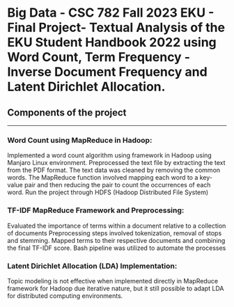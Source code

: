 # Big Data - CSC 782 Fall 2023 EKU - Final Project- Textual Analysis of the EKU Student Handbook 2022 using Word Count, Term Frequency - Inverse Document Frequency and Latent Dirichlet Allocation.

## Components of the project
__________________________________
### Word Count using MapReduce in Hadoop:
Implemented a word count algorithm using framework in Hadoop using Manjaro Linux environment.
Preprocessed the text file by extracting the text from the PDF format.
The text data was cleaned by removing the common words.
The MapReduce function involved mapping each word to a key-value pair and then reducing the pair to count the occurrences of each word. Run the project through HDFS (Hadoop Distributed File System)
### TF-IDF MapReduce Framework and Preprocessing: 
Evaluated the importance of terms within a document relative to a collection of documents
Preprocessing steps involved tokenization, removal of stops and stemming.
Mapped terms to their respective documents and combining the final TF-IDF score.
Bash pipeline was utilized to automate the processes
### Latent Dirichlet Allocation (LDA) Implementation:
Topic modeling is not effective when implemented directly in MapReduce framework for Hadoop due iterative nature, but it still possible to adapt LDA for distributed computing environments.

